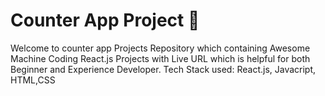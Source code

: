 # Counter App Project 🚀
Welcome to counter app Projects Repository which containing Awesome Machine Coding React.js Projects with Live URL which is helpful for both Beginner and Experience Developer. Tech Stack used: React.js, Javacript, HTML,CSS
